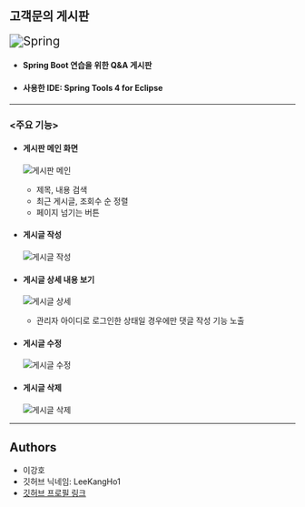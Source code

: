 ## 고객문의 게시판
<img src="https://img.shields.io/badge/Spring-6DB33F?style=for-the-badge&logo=spring&logoColor=white" alt="Spring" style="zoom: 1.5;" />

- #### Spring Boot 연습을 위한 Q&A 게시판
- #### 사용한 IDE: Spring Tools 4 for Eclipse
---
### <주요 기능>
- #### 게시판 메인 화면

	![게시판 메인](https://github.com/user-attachments/assets/8ea6a475-e6e9-422e-91ea-7cd85dcafaf4)

	- 제목, 내용 검색
	- 최근 게시글, 조회수 순 정렬
	- 페이지 넘기는 버튼

- #### 게시글 작성

	![게시글 작성](https://github.com/user-attachments/assets/ad011071-44df-4c45-9571-8d735c82f027)

- #### 게시글 상세 내용 보기

	![게시글 상세](https://github.com/user-attachments/assets/15f87c4d-0569-4607-bdaf-32b7de9140ec)

	- 관리자 아이디로 로그인한 상태일 경우에만 댓글 작성 기능 노출

- #### 게시글 수정
	
	![게시글 수정](https://github.com/user-attachments/assets/014a2dc1-d4ed-4fce-afad-0ffc2ab67bc4)

- #### 게시글 삭제

	![게시글 삭제](https://github.com/user-attachments/assets/da4d9848-0fb1-486b-8289-9f1fca6f42bb)

---
## Authors
- 이강호
- 깃허브 닉네임: LeeKangHo1
- [깃허브 프로필 링크](https://github.com/LeeKangHo1)
